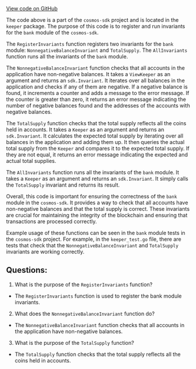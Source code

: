 [View code on GitHub](https://github.com/cosmos/cosmos-sdk.git/x/bank/keeper/invariants.go)

The code above is a part of the `cosmos-sdk` project and is located in the `keeper` package. The purpose of this code is to register and run invariants for the `bank` module of the `cosmos-sdk`. 

The `RegisterInvariants` function registers two invariants for the `bank` module: `NonnegativeBalanceInvariant` and `TotalSupply`. The `AllInvariants` function runs all the invariants of the `bank` module. 

The `NonnegativeBalanceInvariant` function checks that all accounts in the application have non-negative balances. It takes a `ViewKeeper` as an argument and returns an `sdk.Invariant`. It iterates over all balances in the application and checks if any of them are negative. If a negative balance is found, it increments a counter and adds a message to the error message. If the counter is greater than zero, it returns an error message indicating the number of negative balances found and the addresses of the accounts with negative balances. 

The `TotalSupply` function checks that the total supply reflects all the coins held in accounts. It takes a `Keeper` as an argument and returns an `sdk.Invariant`. It calculates the expected total supply by iterating over all balances in the application and adding them up. It then queries the actual total supply from the `Keeper` and compares it to the expected total supply. If they are not equal, it returns an error message indicating the expected and actual total supplies. 

The `AllInvariants` function runs all the invariants of the `bank` module. It takes a `Keeper` as an argument and returns an `sdk.Invariant`. It simply calls the `TotalSupply` invariant and returns its result. 

Overall, this code is important for ensuring the correctness of the `bank` module in the `cosmos-sdk`. It provides a way to check that all accounts have non-negative balances and that the total supply is correct. These invariants are crucial for maintaining the integrity of the blockchain and ensuring that transactions are processed correctly. 

Example usage of these functions can be seen in the `bank` module tests in the `cosmos-sdk` project. For example, in the `keeper_test.go` file, there are tests that check that the `NonnegativeBalanceInvariant` and `TotalSupply` invariants are working correctly.
## Questions: 
 1. What is the purpose of the `RegisterInvariants` function?
- The `RegisterInvariants` function is used to register the bank module invariants.

2. What does the `NonnegativeBalanceInvariant` function do?
- The `NonnegativeBalanceInvariant` function checks that all accounts in the application have non-negative balances.

3. What is the purpose of the `TotalSupply` function?
- The `TotalSupply` function checks that the total supply reflects all the coins held in accounts.